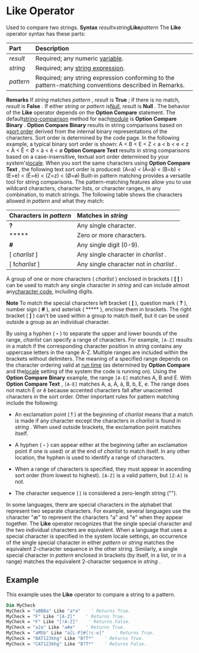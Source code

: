 
# Like Operator



Used to compare two strings.
 **Syntax**
 _result_**=**_string_**Like**_pattern_
The  **Like** operator syntax has these parts:


|**Part**|**Description**|
|:-----|:-----|
| _result_|Required; any numeric [variable](b8bdf64f-5920-1ae9-16d0-b26d09524a30.md).|
| _string_|Required; any [string expression](b8bdf64f-5920-1ae9-16d0-b26d09524a30.md).|
| _pattern_|Required; any string expression conforming to the pattern-matching conventions described in Remarks.|
 **Remarks**
If  _string_ matches _pattern_ , _result_ is **True** ; if there is no match, _result_ is **False** . If either _string_ or _pattern_ is[Null](b8bdf64f-5920-1ae9-16d0-b26d09524a30.md),  _result_ is **Null** .
The behavior of the  **Like** operator depends on the **Option Compare** statement. The default[string-comparison](b8bdf64f-5920-1ae9-16d0-b26d09524a30.md) method for each[module](b8bdf64f-5920-1ae9-16d0-b26d09524a30.md) is **Option Compare** **Binary** .
 **Option Compare Binary** results in string comparisons based on a[sort order](b8bdf64f-5920-1ae9-16d0-b26d09524a30.md) derived from the internal binary representations of the characters. Sort order is determined by the code page. In the following example, a typical binary sort order is shown:
A < B < E < Z < a < b < e < z < À < Ê < Ø < à < ê < ø
 **Option Compare Text** results in string comparisons based on a case-insensitive, textual sort order determined by your system's[locale](b8bdf64f-5920-1ae9-16d0-b26d09524a30.md). When you sort the same characters using  **Option Compare Text** , the following text sort order is produced:
(A=a) < (À=à) < (B=b) < (E=e) < (Ê=ê) < (Z=z) < (Ø=ø)
Built-in pattern matching provides a versatile tool for string comparisons. The pattern-matching features allow you to use wildcard characters, character lists, or character ranges, in any combination, to match strings. The following table shows the characters allowed in  _pattern_ and what they match:


|**Characters in  _pattern_**|**Matches in  _string_**|
|:-----|:-----|
| **?**|Any single character.|
| *****|Zero or more characters.|
| **#**|Any single digit (0-9).|
|[ _charlist_ ]|Any single character in  _charlist_ .|
|[ **!**_charlist_ ]|Any single character not in  _charlist_ .|
A group of one or more characters ( _charlist_ ) enclosed in brackets ( **[ ]** ) can be used to match any single character in _string_ and can include almost any[character code](b8bdf64f-5920-1ae9-16d0-b26d09524a30.md), including digits.

 **Note**  To match the special characters left bracket ( **[** ), question mark ( **?** ), number sign ( **#** ), and asterisk ( ***** ), enclose them in brackets. The right bracket ( **]** ) can't be used within a group to match itself, but it can be used outside a group as an individual character.

By using a hyphen ( **-** ) to separate the upper and lower bounds of the range, _charlist_ can specify a range of characters. For example, `[A-Z]` results in a match if the corresponding character position in _string_ contains any uppercase letters in the range A-Z. Multiple ranges are included within the brackets without delimiters.
The meaning of a specified range depends on the character ordering valid at [run time](b8bdf64f-5920-1ae9-16d0-b26d09524a30.md) (as determined by **Option Compare** and the[locale](b8bdf64f-5920-1ae9-16d0-b26d09524a30.md) setting of the system the code is running on). Using the **Option Compare Binary** example, the range `[A-E]` matches A, B and E. With **Option Compare Text** , `[A-E]` matches A, a, À, à, B, b, E, e. The range does not match Ê or ê because accented characters fall after unaccented characters in the sort order.
Other important rules for pattern matching include the following:

- An exclamation point ( **!** ) at the beginning of _charlist_ means that a match is made if any character except the characters in _charlist_ is found in _string_ . When used outside brackets, the exclamation point matches itself.
    
- A hyphen ( **-** ) can appear either at the beginning (after an exclamation point if one is used) or at the end of _charlist_ to match itself. In any other location, the hyphen is used to identify a range of characters.
    
- When a range of characters is specified, they must appear in ascending sort order (from lowest to highest).  `[A-Z]` is a valid pattern, but `[Z-A]` is not.
    
- The character sequence  `[]` is considered a zero-length string ("").
    

In some languages, there are special characters in the alphabet that represent two separate characters. For example, several languages use the character "æ" to represent the characters "a" and "e" when they appear together. The  **Like** operator recognizes that the single special character and the two individual characters are equivalent.
When a language that uses a special character is specified in the system locale settings, an occurrence of the single special character in either  _pattern_ or _string_ matches the equivalent 2-character sequence in the other string. Similarly, a single special character in _pattern_ enclosed in brackets (by itself, in a list, or in a range) matches the equivalent 2-character sequence in _string_ .

## Example

This example uses the  **Like** operator to compare a string to a pattern.


```vb
Dim MyCheck
MyCheck = "aBBBa" Like "a*a"    ' Returns True.
MyCheck = "F" Like "[A-Z]"    ' Returns True.
MyCheck = "F" Like "[!A-Z]"    ' Returns False.
MyCheck = "a2a" Like "a#a"    ' Returns True.
MyCheck = "aM5b" Like "a[L-P]#[!c-e]"    ' Returns True.
MyCheck = "BAT123khg" Like "B?T*"    ' Returns True.
MyCheck = "CAT123khg" Like "B?T*"    ' Returns False.
```


